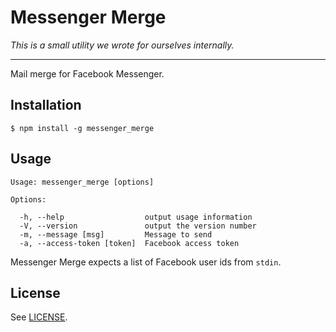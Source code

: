 # Messenger Merge

_This is a small utility we wrote for ourselves internally._

---

Mail merge for Facebook Messenger.

## Installation

    $ npm install -g messenger_merge

## Usage

    Usage: messenger_merge [options]
    
    Options:
    
      -h, --help                  output usage information
      -V, --version               output the version number
      -m, --message [msg]         Message to send
      -a, --access-token [token]  Facebook access token

Messenger Merge expects a list of Facebook user ids from `stdin`.

## License

See [LICENSE](./LICENSE).
